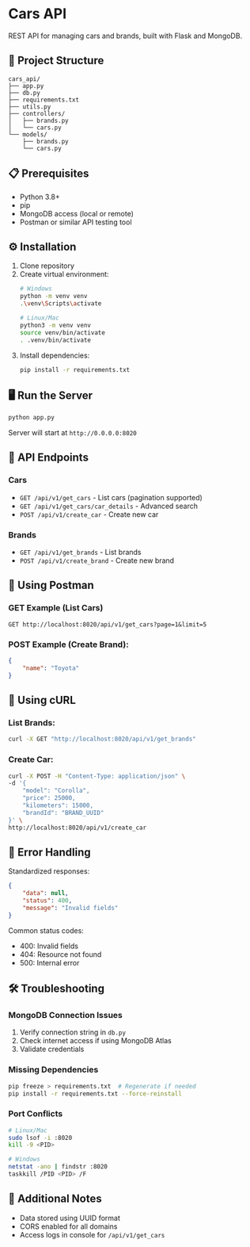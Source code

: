 # Cars API

REST API for managing cars and brands, built with Flask and MongoDB.

## 🚀 Project Structure

```
cars_api/
├── app.py
├── db.py
├── requirements.txt
├── utils.py
├── controllers/
│   ├── brands.py
│   └── cars.py
└── models/
    ├── brands.py
    └── cars.py
```

## 📋 Prerequisites

- Python 3.8+
- pip
- MongoDB access (local or remote)
- Postman or similar API testing tool

## ⚙️ Installation

1. Clone repository
2. Create virtual environment:
   ```bash
   # Windows
   python -m venv venv
   .\venv\Scripts\activate

   # Linux/Mac
   python3 -m venv venv
   source venv/bin/activate
   . .venv/bin/activate
   ```
3. Install dependencies:
   ```bash
   pip install -r requirements.txt
   ```

## 🖥️ Run the Server

```bash
python app.py
```
Server will start at `http://0.0.0.0:8020`

## 📡 API Endpoints

### Cars
- `GET /api/v1/get_cars` - List cars (pagination supported)
- `GET /api/v1/get_cars/car_details` - Advanced search
- `POST /api/v1/create_car` - Create new car

### Brands
- `GET /api/v1/get_brands` - List brands
- `POST /api/v1/create_brand` - Create new brand

## 🔧 Using Postman

### GET Example (List Cars)
```
GET http://localhost:8020/api/v1/get_cars?page=1&limit=5
```

### POST Example (Create Brand):
```json
{
    "name": "Toyota"
}
```

## 🐧 Using cURL

### List Brands:
```bash
curl -X GET "http://localhost:8020/api/v1/get_brands"
```

### Create Car:
```bash
curl -X POST -H "Content-Type: application/json" \
-d '{
    "model": "Corolla",
    "price": 25000,
    "kilometers": 15000,
    "brandId": "BRAND_UUID"
}' \
http://localhost:8020/api/v1/create_car
```

## 🚨 Error Handling

Standardized responses:
```json
{
    "data": null,
    "status": 400,
    "message": "Invalid fields"
}
```

Common status codes:
- 400: Invalid fields
- 404: Resource not found
- 500: Internal error

## 🛠️ Troubleshooting

### MongoDB Connection Issues
1. Verify connection string in `db.py`
2. Check internet access if using MongoDB Atlas
3. Validate credentials

### Missing Dependencies
```bash
pip freeze > requirements.txt  # Regenerate if needed
pip install -r requirements.txt --force-reinstall
```

### Port Conflicts
```bash
# Linux/Mac
sudo lsof -i :8020
kill -9 <PID>

# Windows
netstat -ano | findstr :8020
taskkill /PID <PID> /F
```

## 📄 Additional Notes
- Data stored using UUID format
- CORS enabled for all domains
- Access logs in console for `/api/v1/get_cars`
```